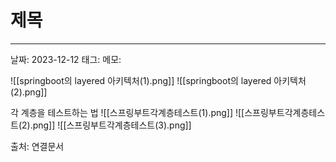 # 제목
---

날짜: 2023-12-12
태그:
메모:

![[springboot의 layered 아키텍처(1).png]]
![[springboot의 layered 아키텍처(2).png]]


각 계층을 테스트하는 법
![[스프링부트각계층테스트(1).png]]
![[스프링부트각계층테스트(2).png]]
![[스프링부트각계층테스트(3).png]]



출처:
연결문서
